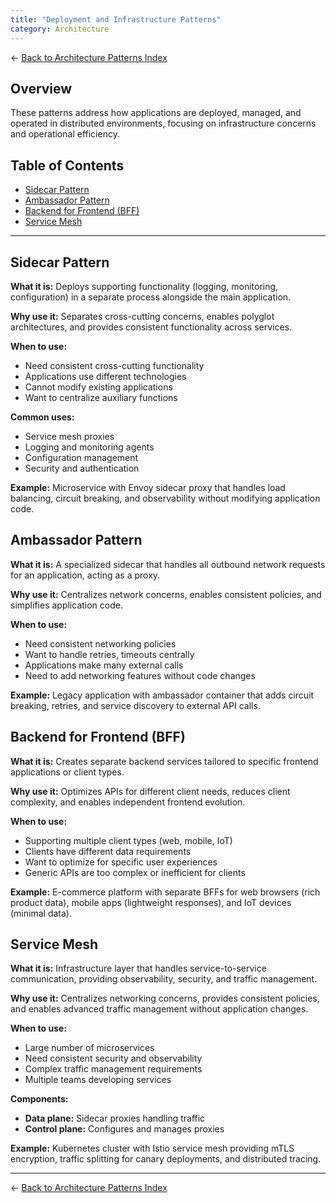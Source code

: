 ```yaml
---
title: "Deployment and Infrastructure Patterns"
category: Architecture
---
```


← [Back to Architecture Patterns Index](./README.md)

## Overview

These patterns address how applications are deployed, managed, and operated in distributed environments, focusing on infrastructure concerns and operational efficiency.

## Table of Contents

- [Sidecar Pattern](#sidecar-pattern)
- [Ambassador Pattern](#ambassador-pattern)
- [Backend for Frontend (BFF)](#backend-for-frontend-bff)
- [Service Mesh](#service-mesh)

---

## Sidecar Pattern

**What it is:** Deploys supporting functionality (logging, monitoring, configuration) in a separate process alongside the main application.

**Why use it:** Separates cross-cutting concerns, enables polyglot architectures, and provides consistent functionality across services.

**When to use:**
- Need consistent cross-cutting functionality
- Applications use different technologies
- Cannot modify existing applications
- Want to centralize auxiliary functions

**Common uses:**
- Service mesh proxies
- Logging and monitoring agents
- Configuration management
- Security and authentication

**Example:** Microservice with Envoy sidecar proxy that handles load balancing, circuit breaking, and observability without modifying application code.

## Ambassador Pattern

**What it is:** A specialized sidecar that handles all outbound network requests for an application, acting as a proxy.

**Why use it:** Centralizes network concerns, enables consistent policies, and simplifies application code.

**When to use:**
- Need consistent networking policies
- Want to handle retries, timeouts centrally
- Applications make many external calls
- Need to add networking features without code changes

**Example:** Legacy application with ambassador container that adds circuit breaking, retries, and service discovery to external API calls.

## Backend for Frontend (BFF)

**What it is:** Creates separate backend services tailored to specific frontend applications or client types.

**Why use it:** Optimizes APIs for different client needs, reduces client complexity, and enables independent frontend evolution.

**When to use:**
- Supporting multiple client types (web, mobile, IoT)
- Clients have different data requirements
- Want to optimize for specific user experiences
- Generic APIs are too complex or inefficient for clients

**Example:** E-commerce platform with separate BFFs for web browsers (rich product data), mobile apps (lightweight responses), and IoT devices (minimal data).

## Service Mesh

**What it is:** Infrastructure layer that handles service-to-service communication, providing observability, security, and traffic management.

**Why use it:** Centralizes networking concerns, provides consistent policies, and enables advanced traffic management without application changes.

**When to use:**
- Large number of microservices
- Need consistent security and observability
- Complex traffic management requirements
- Multiple teams developing services

**Components:**
- **Data plane:** Sidecar proxies handling traffic
- **Control plane:** Configures and manages proxies

**Example:** Kubernetes cluster with Istio service mesh providing mTLS encryption, traffic splitting for canary deployments, and distributed tracing.

---

← [Back to Architecture Patterns Index](./README.md)